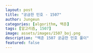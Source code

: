 ```yaml
---
layout: post
title: "궁금한 민호 - 1507"
author: Jungeun
categories: [algorithm, 백준]
tags: [알고리즘, 1507]
image: assets/images/1507_boj.png
description: "백준 1507 궁금한 민호 풀이"
featured: false
---
```


<script src="https://gist.github.com/JungeunKwon/fe8e18ee06a1bcb3c93515cb716b3587.js"></script>

